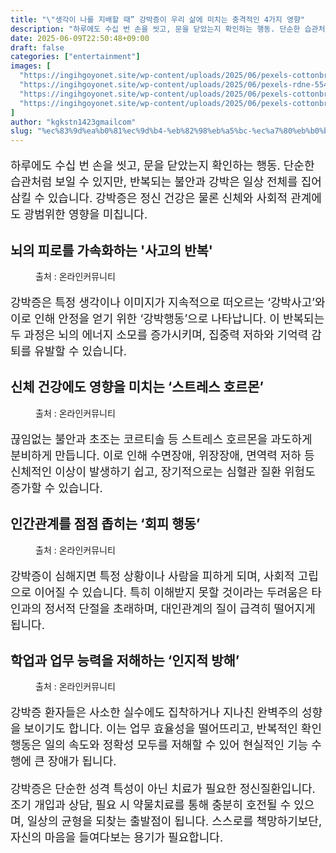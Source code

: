 ```yaml
---
title: "\"생각이 나를 지배할 때” 강박증이 우리 삶에 미치는 충격적인 4가지 영향"
description: "하루에도 수십 번 손을 씻고, 문을 닫았는지 확인하는 행동. 단순한 습관처럼 보일 수 있지만, 반복되는 불안과 강박은 일상 전체를 집어삼킬 수 있습니다. 강박증은 정신 건강은 물론 신체와 사회적 관계에도 광범위한 영향을 미칩니다."
date: 2025-06-09T22:50:48+09:00
draft: false
categories: ["entertainment"]
images: [
  "https://ingihgoyonet.site/wp-content/uploads/2025/06/pexels-cottonbro-6865184-1-1024x683.jpg"
  "https://ingihgoyonet.site/wp-content/uploads/2025/06/pexels-rdne-5542968-1024x683.jpg"
  "https://ingihgoyonet.site/wp-content/uploads/2025/06/pexels-cottonbro-10622545-1024x683.jpg"
  "https://ingihgoyonet.site/wp-content/uploads/2025/06/pexels-cottonbro-9488225-1024x683.jpg"
]
author: "kgkstn1423gmailcom"
slug: "%ec%83%9d%ea%b0%81%ec%9d%b4-%eb%82%98%eb%a5%bc-%ec%a7%80%eb%b0%b0%ed%95%a0-%eb%95%8c-%ea%b0%95%eb%b0%95%ec%a6%9d%ec%9d%b4-%ec%9a%b0%eb%a6%ac-%ec%82%b6%ec%97%90-%eb%af%b8%ec%b9%98%eb%8a%94"
---
```


<p style="font-size:18px">하루에도 수십 번 손을 씻고, 문을 닫았는지 확인하는 행동. 단순한 습관처럼 보일 수 있지만, 반복되는 불안과 강박은 일상 전체를 집어삼킬 수 있습니다. 강박증은 정신 건강은 물론 신체와 사회적 관계에도 광범위한 영향을 미칩니다.</p> <h2 >뇌의 피로를 가속화하는 '사고의 반복'</h2> <figure ><img src="https://ingihgoyonet.site/wp-content/uploads/2025/06/pexels-cottonbro-6865184-1-1024x683.jpg" alt="" style="aspect-ratio:16/9;object-fit:cover"/><figcaption >출처 : 온라인커뮤니티</figcaption></figure> <p style="font-size:18px">강박증은 특정 생각이나 이미지가 지속적으로 떠오르는 ‘강박사고’와 이로 인해 안정을 얻기 위한 ‘강박행동’으로 나타납니다. 이 반복되는 두 과정은 뇌의 에너지 소모를 증가시키며, 집중력 저하와 기억력 감퇴를 유발할 수 있습니다.</p> <h2 >신체 건강에도 영향을 미치는 ‘스트레스 호르몬’</h2> <figure ><img src="https://ingihgoyonet.site/wp-content/uploads/2025/06/pexels-rdne-5542968-1024x683.jpg" alt="" style="aspect-ratio:16/9;object-fit:cover"/><figcaption >출처 : 온라인커뮤니티</figcaption></figure> <p style="font-size:18px">끊임없는 불안과 초조는 코르티솔 등 스트레스 호르몬을 과도하게 분비하게 만듭니다. 이로 인해 수면장애, 위장장애, 면역력 저하 등 신체적인 이상이 발생하기 쉽고, 장기적으로는 심혈관 질환 위험도 증가할 수 있습니다.</p> <h2 >인간관계를 점점 좁히는 ‘회피 행동’</h2> <figure ><img src="https://ingihgoyonet.site/wp-content/uploads/2025/06/pexels-cottonbro-10622545-1024x683.jpg" alt="" style="aspect-ratio:16/9;object-fit:cover"/><figcaption >출처 : 온라인커뮤니티</figcaption></figure> <p style="font-size:18px">강박증이 심해지면 특정 상황이나 사람을 피하게 되며, 사회적 고립으로 이어질 수 있습니다. 특히 이해받지 못할 것이라는 두려움은 타인과의 정서적 단절을 초래하며, 대인관계의 질이 급격히 떨어지게 됩니다.</p> <h2 >학업과 업무 능력을 저해하는 ‘인지적 방해’</h2> <figure ><img src="https://ingihgoyonet.site/wp-content/uploads/2025/06/pexels-cottonbro-9488225-1024x683.jpg" alt="" style="aspect-ratio:16/9;object-fit:cover"/><figcaption >출처 : 온라인커뮤니티</figcaption></figure> <p style="font-size:18px">강박증 환자들은 사소한 실수에도 집착하거나 지나친 완벽주의 성향을 보이기도 합니다. 이는 업무 효율성을 떨어뜨리고, 반복적인 확인 행동은 일의 속도와 정확성 모두를 저해할 수 있어 현실적인 기능 수행에 큰 장애가 됩니다.</p> <p style="font-size:18px">강박증은 단순한 성격 특성이 아닌 치료가 필요한 정신질환입니다. 조기 개입과 상담, 필요 시 약물치료를 통해 충분히 호전될 수 있으며, 일상의 균형을 되찾는 출발점이 됩니다. 스스로를 책망하기보단, 자신의 마음을 들여다보는 용기가 필요합니다.</p>